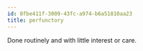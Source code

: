 ```yaml
---
id: 8fbe411f-3009-43fc-a974-b6a51810aa23
title: perfunctory
---
```


Done routinely and with little interest or care.

